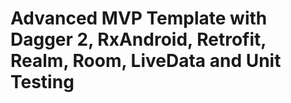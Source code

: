 # Advanced MVP Template with Dagger 2, RxAndroid, Retrofit, Realm, Room, LiveData and Unit Testing

